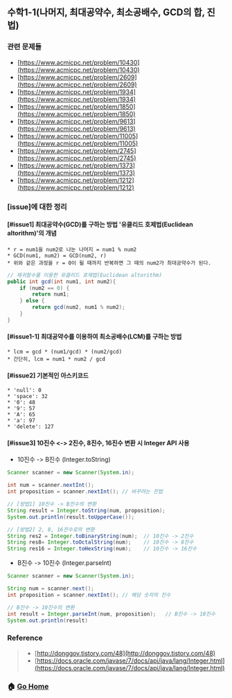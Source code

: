 ## 수학1-1(나머지, 최대공약수, 최소공배수, GCD의 합, 진법)

### 관련 문제들
* [https://www.acmicpc.net/problem/10430](https://www.acmicpc.net/problem/10430)
* [https://www.acmicpc.net/problem/2609](https://www.acmicpc.net/problem/2609)
* [https://www.acmicpc.net/problem/1934](https://www.acmicpc.net/problem/1934)
* [https://www.acmicpc.net/problem/1850](https://www.acmicpc.net/problem/1850)
* [https://www.acmicpc.net/problem/9613](https://www.acmicpc.net/problem/9613)
* [https://www.acmicpc.net/problem/11005](https://www.acmicpc.net/problem/11005)
* [https://www.acmicpc.net/problem/2745](https://www.acmicpc.net/problem/2745)
* [https://www.acmicpc.net/problem/1373](https://www.acmicpc.net/problem/1373)
* [https://www.acmicpc.net/problem/1212](https://www.acmicpc.net/problem/1212)


### [issue]에 대한 정리
#### [#issue1] 최대공약수(GCD)를 구하는 방법 '유클리드 호제법(Euclidean altorithm)'의 개념
    * r = num1을 num2로 나눈 나머지 = num1 % num2
    * GCD(num1, num2) = GCD(num2, r)
    * 위와 같은 과정을 r = 0이 될 때까지 반복하면 그 때의 num2가 최대공약수가 된다.
~~~java
// 재귀함수를 이용한 유클리드 호제법(Euclidean altorithm)
public int gcd(int num1, int num2){
    if (num2 == 0) {
        return num1;
    } else {
        return gcd(num2, num1 % num2);
    }
}
~~~

#### [#issue1-1] 최대공약수를 이용하여 최소공배수(LCM)를 구하는 방법 
    * lcm = gcd * (num1/gcd) * (num2/gcd)
    * 간단히, lcm = num1 * num2 / gcd
    
#### [#issue2] 기본적인 아스키코드
    * 'null': 0
    * 'space': 32
    * '0': 48
    * '9': 57
    * 'A': 65
    * 'a': 97
    * 'delete': 127

#### [#issue3] 10진수 <-> 2진수, 8진수, 16진수 변환 시 Integer API 사용
* 10진수 -> B진수 (Integer.toString)
~~~java
Scanner scanner = new Scanner(System.in);

int num = scanner.nextInt();
int proposition = scanner.nextInt(); // 바꾸려는 진법

// [방법1] 10진수 -> B진수의 변환
String result = Integer.toString(num, proposition);
System.out.println(result.toUpperCase());

// [방법2] 2, 8, 16진수로의 변환
String res2 = Integer.toBinaryString(num);  // 10진수 -> 2진수
String res8= Integer.toOctalString(num);    // 10진수 -> 8진수
String res16 = Integer.toHexString(num);    // 10진수 -> 16진수
~~~

* B진수 -> 10진수 (Integer.parseInt)
~~~java
Scanner scanner = new Scanner(System.in);

String num = scanner.next(); 
int proposition = scanner.nextInt(); // 해당 숫자의 진수

// B진수 -> 10진수의 변환
int result = Integer.parseInt(num, proposition);   // B진수 -> 10진수
System.out.println(result)
~~~


### Reference
> - [http://donggov.tistory.com/48](http://donggov.tistory.com/48)
> - [https://docs.oracle.com/javase/7/docs/api/java/lang/Integer.html](https://docs.oracle.com/javase/7/docs/api/java/lang/Integer.html)

### :house: [Go Home](https://github.com/Do-Hee/algorithm-study) 
